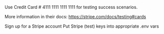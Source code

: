 Use Credit Card # 4111 1111 1111 1111 for testing success scenarios.

More information in their docs: https://stripe.com/docs/testing#cards

Sign up for a Stripe account
Put Stripe (test) keys into appropriate .env vars